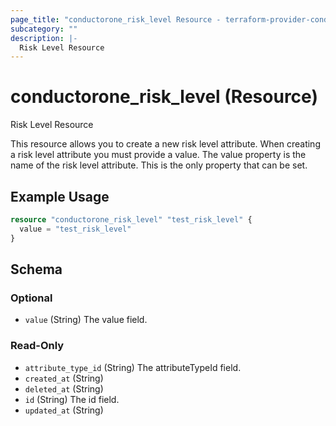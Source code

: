 ```yaml
---
page_title: "conductorone_risk_level Resource - terraform-provider-conductorone"
subcategory: ""
description: |-
  Risk Level Resource
---
```


# conductorone_risk_level (Resource)

Risk Level Resource

This resource allows you to create a new risk level attribute.
When creating a risk level attribute you must provide a value. The value property is the name of the risk level attribute. This is the only property that can be set.

## Example Usage

```terraform
resource "conductorone_risk_level" "test_risk_level" {
  value = "test_risk_level"
}
```

<!-- schema generated by tfplugindocs -->
## Schema

### Optional

- `value` (String) The value field.

### Read-Only

- `attribute_type_id` (String) The attributeTypeId field.
- `created_at` (String)
- `deleted_at` (String)
- `id` (String) The id field.
- `updated_at` (String)